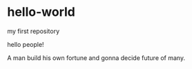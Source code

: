 # hello-world
my first repository

hello people!

A man build his own fortune and gonna decide future of many.

